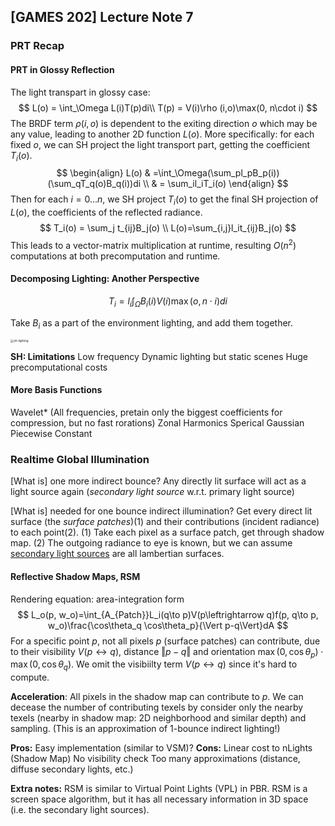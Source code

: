 ## [GAMES 202] Lecture Note 7

### PRT Recap

#### PRT in Glossy Reflection

The light transpart in glossy case:
$$
L(o) = \int_\Omega L(i)T(p)di\\
T(p) = V(i)\rho (i,o)\max(0, n\cdot i)
$$
The BRDF term $\rho(i,o)$ is dependent to the exiting direction $o$ which may be any value, leading to another 2D function $L(o)$. 
More specifically: for each fixed $o$, we can SH project the light transport part, getting the coefficient $T_i(o)$.
$$
\begin{align}
L(o) & =\int_\Omega(\sum_pl_pB_p(i))(\sum_qT_q(o)B_q(i))di \\
& = \sum_il_iT_i(o)
\end{align}
$$
Then for each $i=0...n$, we SH project $T_i(o)$ to get the final SH projection of $L(o)$, the coefficients of the reflected radiance. 
$$
T_i(o) = \sum_j t_{ij}B_j(o) \\
L(o)=\sum_{i,j}l_it_{ij}B_j(o)
$$
This leads to a vector-matrix multiplication at runtime, resulting $O(n^2)$ computations at both precomputation and runtime.

#### Decomposing Lighting: Another Perspective

$$
T_i = l_i\int_\Omega B_i(i)V(i)\max(o, n\cdot i)di
$$

Take $B_i$ as a part of the environment lighting, and add them together. 

<img src="https://cutesail.com/wp-content/uploads/2021/04/sh-lighting.png" alt="sh-lighting" style="zoom: 33%;" />

**SH: Limitations**
Low frequency
Dynamic lighting but static scenes
Huge precomputational costs

#### More Basis Functions

Wavelet* (All frequencies, pretain only the biggest coefficients for compression, but no fast rorations)
Zonal Harmonics
Sperical Gaussian
Piecewise Constant

### Realtime Global Illumination

[What is] one more indirect bounce?
Any directly lit surface will act as a light source again (*secondary light source* w.r.t. primary light source)

[What is] needed for one bounce indirect illumination?
Get every direct lit surface (the *surface patches*)(1) and their contributions (incident radiance) to each point(2).
(1) Take each pixel as a surface patch, get through shadow map.
(2) The outgoing radiance to eye is known, but we can assume <u>secondary light sources</u> are all lambertian surfaces.

#### Reflective Shadow Maps, RSM

Rendering equation: area-integration form
$$
L_o(p, w_o)=\int_{A_{Patch}}L_i(q\to p)V(p\leftrightarrow q)f(p, q\to p, w_o)\frac{\cos\theta_q \cos\theta_p}{\Vert p-q\Vert}dA
$$
For a specific point $p$, not all pixels $p$ (surface patches) can contribute, due to their visibility $V(p\leftrightarrow q)$, distance $\Vert p-q\Vert$ and orientation $\max(0, \cos\theta_p)\cdot \max(0, \cos\theta_q)$.
We omit the visibiilty term $V(p\leftrightarrow q)$ since it's hard to compute.

**Acceleration**:
All pixels in the shadow map can contribute to $p$. We can decease the number of contributing texels by consider only the nearby texels (nearby in shadow map: 2D neighborhood and similar depth) and sampling. 
(This is an approximation of 1-bounce indirect lighting!)

**Pros:**
Easy implementation (similar to VSM)?
**Cons:**
Linear cost to nLights (Shadow Map)
No visibility check
Too many approximations (distance, diffuse secondary lights, etc.)

**Extra notes:**
RSM is similar to Virtual Point Lights (VPL) in PBR.
RSM is a screen space algorithm, but it has all necessary information in 3D space (i.e. the secondary light sources).






